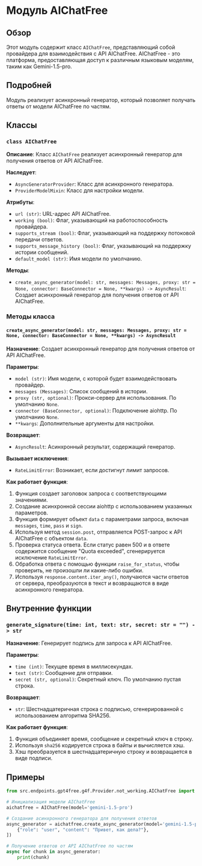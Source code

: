 # Модуль AIChatFree

## Обзор

Этот модуль содержит класс `AIChatFree`, представляющий собой провайдера для взаимодействия с API AIChatFree. AIChatFree - это платформа, предоставляющая доступ к различным языковым моделям, таким как Gemini-1.5-pro.

## Подробней

Модуль реализует асинхронный генератор, который позволяет получать ответы от модели AIChatFree по частям. 

## Классы

### `class AIChatFree`

**Описание**: Класс `AIChatFree` реализует асинхронный генератор для получения ответов от API AIChatFree. 

**Наследует**: 
  - `AsyncGeneratorProvider`: Класс для асинхронного генератора.
  - `ProviderModelMixin`: Класс для настройки модели.

**Атрибуты**:

  - `url (str)`: URL-адрес API AIChatFree.
  - `working (bool)`: Флаг, указывающий на работоспособность провайдера.
  - `supports_stream (bool)`: Флаг, указывающий на поддержку потоковой передачи ответов.
  - `supports_message_history (bool)`: Флаг, указывающий на поддержку истории сообщений.
  - `default_model (str)`: Имя модели по умолчанию.

**Методы**:

  - `create_async_generator(model: str, messages: Messages, proxy: str = None, connector: BaseConnector = None, **kwargs) -> AsyncResult`: Создает асинхронный генератор для получения ответов от API AIChatFree.

### Методы класса

#### `create_async_generator(model: str, messages: Messages, proxy: str = None, connector: BaseConnector = None, **kwargs) -> AsyncResult`

**Назначение**: Создает асинхронный генератор для получения ответов от API AIChatFree.

**Параметры**:

  - `model (str)`: Имя модели, с которой будет взаимодействовать провайдер.
  - `messages (Messages)`: Список сообщений в истории.
  - `proxy (str, optional)`: Прокси-сервер для использования. По умолчанию `None`.
  - `connector (BaseConnector, optional)`: Подключение aiohttp. По умолчанию `None`.
  - `**kwargs`: Дополнительные аргументы для настройки.

**Возвращает**:

  - `AsyncResult`: Асинхронный результат, содержащий генератор.

**Вызывает исключения**:

  - `RateLimitError`: Возникает, если достигнут лимит запросов.

**Как работает функция**:

1. Функция создает заголовок запроса с соответствующими значениями.
2. Создание асинхронной сессии aiohttp с использованием указанных параметров.
3.  Функция формирует объект `data` с параметрами запроса, включая `messages`, `time`, `pass` и `sign`.
4.  Используя метод `session.post`,  отправляется POST-запрос к API AIChatFree с объектом `data`.
5.  Проверка статуса ответа. Если статус равен 500 и в ответе содержится сообщение "Quota exceeded",  сгенерируется исключение `RateLimitError`.
6.  Обработка ответа с помощью функции `raise_for_status`, чтобы проверить, не произошли ли какие-либо ошибки.
7.  Используя `response.content.iter_any()`,  получаются части ответов от сервера, преобразуются в текст и возвращаются в виде асинхронного генератора.

## Внутренние функции

### `generate_signature(time: int, text: str, secret: str = "") -> str`

**Назначение**:  Генерирует подпись для запроса к API AIChatFree.

**Параметры**:

  - `time (int)`: Текущее время в миллисекундах.
  - `text (str)`: Сообщение для отправки.
  - `secret (str, optional)`: Секретный ключ. По умолчанию пустая строка.

**Возвращает**:

  - `str`:  Шестнадцатеричная строка с подписью, сгенерированной с использованием алгоритма SHA256.

**Как работает функция**:

1. Функция объединяет время, сообщение и секретный ключ в строку.
2.  Используя `sha256` кодируется строка в байты и вычисляется хэш.
3.  Хэш преобразуется в шестнадцатеричную строку и возвращается в виде подписи.


## Примеры

```python
from src.endpoints.gpt4free.g4f.Provider.not_working.AIChatFree import AIChatFree

# Инициализация модели AIChatFree
aichatfree = AIChatFree(model='gemini-1.5-pro')

# Создание асинхронного генератора для получения ответов
async_generator = aichatfree.create_async_generator(model='gemini-1.5-pro', messages=[
    {"role": "user", "content": "Привет, как дела?"},
])

# Получение ответов от API AIChatFree по частям
async for chunk in async_generator:
    print(chunk)
```
```markdown